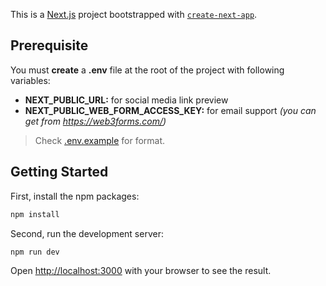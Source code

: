 This is a [Next.js](https://nextjs.org/) project bootstrapped with [`create-next-app`](https://github.com/vercel/next.js/tree/canary/packages/create-next-app).

## Prerequisite
You must **create** a **.env** file at the root of the project with following variables:
- **NEXT_PUBLIC_URL:** for social media link preview 
- **NEXT_PUBLIC_WEB_FORM_ACCESS_KEY:** for email support _(you can get from https://web3forms.com/)_

> Check [.env.example](.env.example) for format.

## Getting Started
First, install the npm packages:
```bash
npm install
```

Second, run the development server:
```bash
npm run dev
```

Open [http://localhost:3000](http://localhost:3000) with your browser to see the result.
